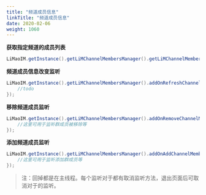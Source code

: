 ```yaml
---
title: "频道成员信息"
linkTitle: "频道成员信息"
date: 2020-02-06
weight: 1060
---
```


**获取指定频道的成员列表**
```java
LiMaoIM.getInstance().getLiMChannelMembersManager().getLiMChannelMembers(channelID, channelType);
```
**频道成员信息改变监听**
```java
LiMaoIM.getInstance().getLiMChannelMembersManager().addOnRefreshChannelMemberInfo("listener_key",liMChannelMember -> {
    //todo
});
```

**移除频道成员监听**
```java
LiMaoIM.getInstance().getLiMChannelMembersManager().addOnRemoveChannelMemberListener("listener_key",list -> {
    //这里可用于监听群成员被移除等
});
```

**添加频道成员监听**
```java
LiMaoIM.getInstance().getLiMChannelMembersManager().addOnAddChannelMemberListener("listener_key",list -> {
    //这里可用于监听添加群成员等
});
```
>注：回掉都是在主线程。每个监听对于都有取消监听方法，退出页面后可取消对于的监听。

